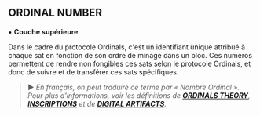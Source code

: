 ## ORDINAL NUMBER
▪ **Couche supérieure**

Dans le cadre du protocole Ordinals, c'est un identifiant unique attribué à chaque sat en fonction de son ordre de minage dans un bloc. Ces numéros permettent de rendre non fongibles ces sats selon le protocole Ordinals, et donc de suivre et de transférer ces sats spécifiques.

> ► *En français, on peut traduire ce terme par « Nombre Ordinal ». Pour plus d'informations, voir les définitions de **[ORDINALS THEORY](/dictionnaire/O.md#ordinals-theory)**, **[INSCRIPTIONS](/dictionnaire/I.md#inscriptions)** et de **[DIGITAL ARTIFACTS](/dictionnaire/D.md#digital-artifacts)**.*


